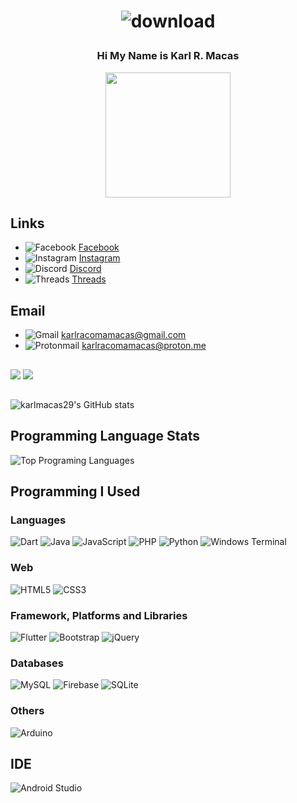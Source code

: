 <h1 align="center"> 
  
![download](https://github.com/karlmacas29/karlmacas29/assets/83496597/ffb6306b-25e5-4d83-8727-83f3893ace0f)

</h1>

<h3 align="center">Hi My Name is Karl R. Macas</h3>
<p align="center"><img src="https://github.com/karlmacas29/karlmacas29/assets/83496597/a7af9c63-d85c-41ec-84f4-02f791018457" width="200" heigth="400"></p>

## Links

- ![Facebook](https://img.shields.io/badge/Facebook-%231877F2.svg?style=for-the-badge&logo=Facebook&logoColor=white) <a href="https://web.facebook.com/official.karlr.29">Facebook</a>
- ![Instagram](https://img.shields.io/badge/Instagram-%23E4405F.svg?style=for-the-badge&logo=Instagram&logoColor=white) <a href="https://www.instagram.com/karlmacas/?fbclid=IwAR3AfDvwSJT7m1vy4rRm7jifFbXWHWPPil-5GmoN8aHk2WAOiMVgB37BINk">Instagram</a>
- ![Discord](https://img.shields.io/badge/Discord-%235865F2.svg?style=for-the-badge&logo=discord&logoColor=white) <a href="https://discordapp.com/users/Ggmacas#2026">Discord</a>
- ![Threads](https://img.shields.io/badge/Threads-000000?style=for-the-badge&logo=Threads&logoColor=white) <a href="https://www.threads.net/@karlmacas">Threads</a>


## Email

- ![Gmail](https://img.shields.io/badge/Gmail-D14836?style=for-the-badge&logo=gmail&logoColor=white) karlracomamacas@gmail.com
- ![Protonmail](https://img.shields.io/badge/ProtonMail-8B89CC?style=for-the-badge&logo=protonmail&logoColor=white) karlracomamacas@proton.me

##

![](https://hit.yhype.me/github/profile?user_id=83496597)
![](https://komarev.com/ghpvc/?username=karlmacas29&color=blueviolet)

##

![karlmacas29's GitHub stats](https://github-readme-stats.vercel.app/api?username=karlmacas29&show_icons=true&theme=dracula)

## Programming Language Stats

![Top Programing Languages](https://github-readme-stats.vercel.app/api/top-langs/?username=karlmacas29&layout=pie)

## Programming I Used

<h3>Languages</h3>

![Dart](https://img.shields.io/badge/dart-%230175C2.svg?style=for-the-badge&logo=dart&logoColor=white)
![Java](https://img.shields.io/badge/java-%23ED8B00.svg?style=for-the-badge&logo=openjdk&logoColor=white)
![JavaScript](https://img.shields.io/badge/javascript-%23323330.svg?style=for-the-badge&logo=javascript&logoColor=%23F7DF1E)
![PHP](https://img.shields.io/badge/php-%23777BB4.svg?style=for-the-badge&logo=php&logoColor=white)
![Python](https://img.shields.io/badge/python-3670A0?style=for-the-badge&logo=python&logoColor=ffdd54)
![Windows Terminal](https://img.shields.io/badge/Windows%20Terminal-%234D4D4D.svg?style=for-the-badge&logo=windows-terminal&logoColor=white)

<h3>Web</h3>

![HTML5](https://img.shields.io/badge/html5-%23E34F26.svg?style=for-the-badge&logo=html5&logoColor=white)
![CSS3](https://img.shields.io/badge/css3-%231572B6.svg?style=for-the-badge&logo=css3&logoColor=white)

<h3>Framework, Platforms and Libraries</h3>

![Flutter](https://img.shields.io/badge/Flutter-%2302569B.svg?style=for-the-badge&logo=Flutter&logoColor=white)
![Bootstrap](https://img.shields.io/badge/bootstrap-%238511FA.svg?style=for-the-badge&logo=bootstrap&logoColor=white)
![jQuery](https://img.shields.io/badge/jquery-%230769AD.svg?style=for-the-badge&logo=jquery&logoColor=white)

<h3>Databases</h3>

![MySQL](https://img.shields.io/badge/mysql-%2300f.svg?style=for-the-badge&logo=mysql&logoColor=white)
![Firebase](https://img.shields.io/badge/Firebase-039BE5?style=for-the-badge&logo=Firebase&logoColor=white)
![SQLite](https://img.shields.io/badge/sqlite-%2307405e.svg?style=for-the-badge&logo=sqlite&logoColor=white)

<h3>Others</h3>

![Arduino](https://img.shields.io/badge/-Arduino-00979D?style=for-the-badge&logo=Arduino&logoColor=white)

## IDE

![Android Studio](https://img.shields.io/badge/Android%20Studio-3DDC84.svg?style=for-the-badge&logo=android-studio&logoColor=white)


